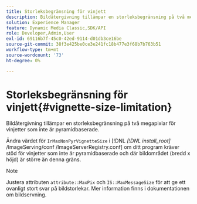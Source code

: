 ```yaml
---
title: Storleksbegränsning för vinjett
description: Bildåtergivning tillämpar en storleksbegränsning på två megapixlar för vinjetter som inte är pyramidbaserade.
solution: Experience Manager
feature: Dynamic Media Classic,SDK/API
role: Developer,Admin,User
exl-id: 69116b7f-45c0-42ed-9114-d01db3ce16be
source-git-commit: 38f3e425be0ce3e241fc18b477e3f68b7b763b51
workflow-type: tm+mt
source-wordcount: '73'
ht-degree: 0%

---
```


# Storleksbegränsning för vinjett{#vignette-size-limitation}

Bildåtergivning tillämpar en storleksbegränsning på två megapixlar för vinjetter som inte är pyramidbaserade.

Ändra värdet för `IrMaxNonPyrVignetteSize` i [!DNL *[!DNL install_root]* /ImageServing/conf /ImageServerRegistry.conf] om ditt program kräver stöd för vinjetter som inte är pyramidbaserade och där bildområdet (bredd x höjd) är större än denna gräns.

>[!NOTE]
>
>Justera attributen `attribute::MaxPix` och `IS::MaxMessageSize` för att ge ett ovanligt stort svar på bildstorlekar. Mer information finns i dokumentationen om bildservning.
